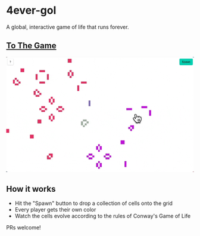 # 4ever-gol
A global, interactive game of life that runs forever.

## [To The Game](https://gol-4ever-8eb2b8cc53e6.herokuapp.com/)

![Game of Life](./screencast.gif)

## How it works
* Hit the "Spawn" button to drop a collection of cells onto the grid
* Every player gets their own color
* Watch the cells evolve according to the rules of Conway's Game of Life

PRs welcome!